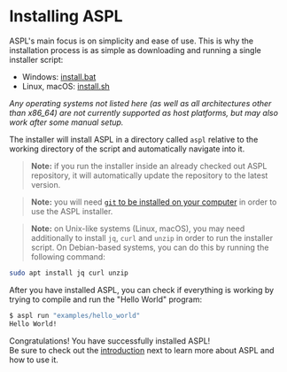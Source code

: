 # Installing ASPL
ASPL's main focus is on simplicity and ease of use. This is why the installation process is as simple as downloading and running a single installer script:

* Windows: [install.bat](https://raw.githubusercontent.com/aspl-lang/aspl/main/install.bat)
* Linux, macOS: [install.sh](https://raw.githubusercontent.com/aspl-lang/aspl/main/install.sh)

*Any operating systems not listed here (as well as all architectures other than x86_64) are not currently supported as host platforms, but may also work after some manual setup.*

The installer will install ASPL in a directory called `aspl` relative to the working directory of the script and automatically navigate into it.

> **Note:** if you run the installer inside an already checked out ASPL repository, it will automatically update the repository to the latest version.

> **Note:** you will need [`git` to be installed on your computer](https://github.com/git-guides/install-git) in order to use the ASPL installer.

> **Note:** on Unix-like systems (Linux, macOS), you may need additionally to install `jq`, `curl` and `unzip` in order to run the installer script. On Debian-based systems, you can do this by running the following command:
```sh
sudo apt install jq curl unzip
```

After you have installed ASPL, you can check if everything is working by trying to compile and run the "Hello World" program:
```sh
$ aspl run "examples/hello_world"
Hello World!
```

Congratulations! You have successfully installed ASPL!
<br>Be sure to check out the [introduction](introduction.md) next to learn more about ASPL and how to use it.